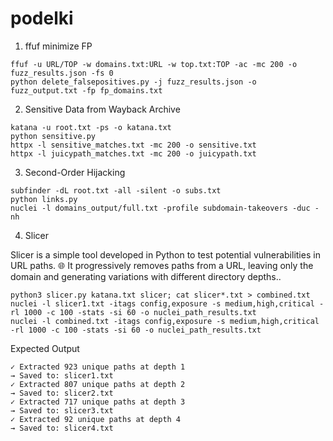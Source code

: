 # podelki

1. ffuf minimize FP
```
ffuf -u URL/TOP -w domains.txt:URL -w top.txt:TOP -ac -mc 200 -o fuzz_results.json -fs 0
python delete_falsepositives.py -j fuzz_results.json -o fuzz_output.txt -fp fp_domains.txt
```

2. Sensitive Data from Wayback Archive
```
katana -u root.txt -ps -o katana.txt
python sensitive.py
httpx -l sensitive_matches.txt -mc 200 -o sensitive.txt
httpx -l juicypath_matches.txt -mc 200 -o juicypath.txt
```

3. Second-Order Hijacking
```
subfinder -dL root.txt -all -silent -o subs.txt
python links.py
nuclei -l domains_output/full.txt -profile subdomain-takeovers -duc -nh
```

4. Slicer

Slicer is a simple tool developed in Python to test potential vulnerabilities in URL paths. 🌐 It progressively removes paths from a URL, leaving only the domain and generating variations with different directory depths..
```
python3 slicer.py katana.txt slicer; cat slicer*.txt > combined.txt
nuclei -l slicer1.txt -itags config,exposure -s medium,high,critical -rl 1000 -c 100 -stats -si 60 -o nuclei_path_results.txt
nuclei -l combined.txt -itags config,exposure -s medium,high,critical -rl 1000 -c 100 -stats -si 60 -o nuclei_path_results.txt
```
Expected Output
```
✓ Extracted 923 unique paths at depth 1
→ Saved to: slicer1.txt
✓ Extracted 807 unique paths at depth 2
→ Saved to: slicer2.txt
✓ Extracted 717 unique paths at depth 3
→ Saved to: slicer3.txt
✓ Extracted 92 unique paths at depth 4
→ Saved to: slicer4.txt
```
